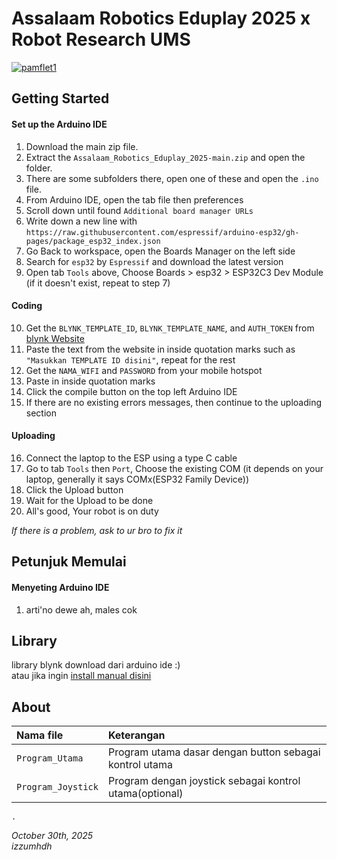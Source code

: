 
  # Assalaam Robotics Eduplay 2025 x Robot Research UMS
    
  <a href="https://ibb.co.com/Kj2XXzsV"><img src="https://i.ibb.co.com/Kj2XXzsV/pamflet1.jpg" alt="pamflet1" border="0"></a>
    
  ## Getting Started
  #### Set up the Arduino IDE
  1. Download the main zip file.
  2. Extract the `Assalaam_Robotics_Eduplay_2025-main.zip` and open the folder.
  3. There are some subfolders there, open one of these and open the `.ino` file.
  4. From Arduino IDE, open the tab file then preferences
  5. Scroll down until found `Additional board manager URLs`
  6. Write down a new line with `https://raw.githubusercontent.com/espressif/arduino-esp32/gh-pages/package_esp32_index.json`
  7. Go Back to workspace, open the Boards Manager on the left side
  8. Search for `esp32` by `Espressif` and download the latest version
  9. Open tab `Tools` above, Choose Boards > esp32 > ESP32C3 Dev Module (if it doesn't exist, repeat to step 7)

  #### Coding
  10. Get the `BLYNK_TEMPLATE_ID`, `BLYNK_TEMPLATE_NAME`, and `AUTH_TOKEN` from [blynk Website](https://www.blynk.io/)
  11. Paste the text from the website in inside quotation marks such as `"Masukkan TEMPLATE ID disini"`, repeat for the rest
  12. Get the `NAMA_WIFI` and `PASSWORD` from your mobile hotspot
  13. Paste in inside quotation marks
  14. Click the compile button on the top left Arduino IDE
  15. If there are no existing errors messages, then continue to the uploading section
  
  #### Uploading
  16. Connect the laptop to the ESP using a type C cable
  17. Go to tab `Tools` then `Port`, Choose the existing COM (it depends on your laptop, generally it says COMx(ESP32 Family Device))
  18. Click the Upload button
  19. Wait for the Upload to be done
  20. All's good, Your robot is on duty
    
  *If there is a problem, ask to ur bro to fix it*
    
  ## Petunjuk Memulai
  #### Menyeting Arduino IDE
  1. arti'no dewe ah, males cok

  ## Library
  library blynk download dari arduino ide :)  
  atau jika ingin [install manual disini](https://github.com/blynkkk/blynk-library/releases/tag/v1.3.2)
  
  ## About
  | **Nama file** | **Keterangan** |
  |:----------|:-----------|
  | `Program_Utama` | Program utama dasar dengan button sebagai kontrol utama |
  | `Program_Joystick` | Program dengan joystick sebagai kontrol utama(optional) |


    .  
  *October 30th, 2025*  
  *izzumhdh*













